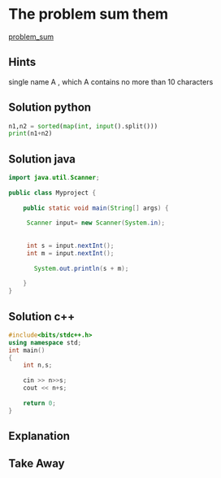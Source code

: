 # The problem sum them
[problem_sum](https://codeforces.com/group/P9uFhztGih/contest/401786/problem/C)
## Hints
single name A ,
 which A contains no more than 10 characters
 
## Solution python
```python
n1,n2 = sorted(map(int, input().split()))
print(n1+n2)
```
## Solution java
```java
import java.util.Scanner;
 
public class Myproject {
 
    public static void main(String[] args) {
         
     Scanner input= new Scanner(System.in);
      
     
     int s = input.nextInt();
     int m = input.nextInt();
    
       System.out.println(s + m);
        
    }
}
```
## Solution c++
```c++
#include<bits/stdc++.h>
using namespace std;
int main()
{
	int n,s;
 
	cin >> n>>s;
	cout << n+s;
	
	return 0;
}
```
## Explanation


## Take Away

